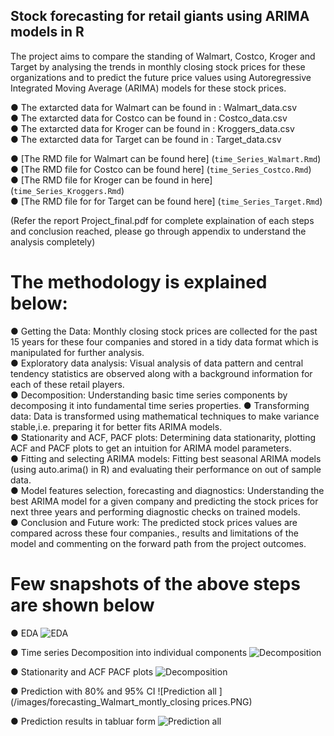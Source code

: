 ## Stock forecasting for retail giants using ARIMA models in R

The project aims to compare the standing of Walmart, Costco, Kroger and Target by analysing the trends in monthly closing stock prices for these
organizations and to predict the future price values using Autoregressive Integrated Moving Average (ARIMA) models for these
stock prices.

● The extarcted data for Walmart can be found in : Walmart_data.csv <br>
● The extarcted data for Costco can be found in : Costco_data.csv <br>
● The extarcted data for Kroger can be found in : Kroggers_data.csv <br>
● The extarcted data for Target can be found in : Target_data.csv <br>

● [The RMD file for Walmart can be found here] (`time_Series_Walmart.Rmd`) <br>
● [The RMD file for Costco can be found here] (`time_Series_Costco.Rmd`) <br>
● [The RMD file for Kroger can be found in here] (`time_Series_Kroggers.Rmd`) <br>
● [The RMD file for for Target can be found here] (`time_Series_Target.Rmd`) <br>


(Refer the report Project_final.pdf for complete explaination of each steps and conclusion reached, please go through appendix to understand the analysis completely)

# The methodology is explained below:
● Getting the Data: Monthly closing stock prices are collected for the past 15 years for these four companies and stored in a
tidy data format which is manipulated for further analysis. <br>
● Exploratory data analysis: Visual analysis of data pattern and central tendency statistics are observed along with a
background information for each of these retail players. <br>
● Decomposition: Understanding basic time series components by decomposing it into fundamental time series properties.
● Transforming data: Data is transformed using mathematical techniques to make variance stable,i.e. preparing it for better
fits ARIMA models.  <br>
● Stationarity and ACF, PACF plots: Determining data stationarity, plotting ACF and PACF plots to get an intuition for ARIMA
model parameters.  <br>
● Fitting and selecting ARIMA models: Fitting best seasonal ARIMA models (using auto.arima() in R) and evaluating their
performance on out of sample data.  <br>
● Model features selection, forecasting and diagnostics: Understanding the best ARIMA model for a given company and
predicting the stock prices for next three years and performing diagnostic checks on trained models.  <br>
● Conclusion and Future work: The predicted stock prices values are compared across these four companies., results and
limitations of the model and commenting on the forward path from the project outcomes.

# Few snapshots of the above steps are shown below

● EDA
![EDA](/images/EDA.PNG)

● Time series Decomposition into individual components
![Decomposition](/images/Walmart_Time_Series_decomposition.png)

● Stationarity and ACF PACF plots
![Decomposition](/images/ACF_and_PACF_plots_for_seasonality.PNG)

● Prediction with 80% and 95% CI 
![Prediction all ](/images/forecasting_Walmart_montly_closing prices.PNG)

● Prediction results in tabluar form
![Prediction all ](/images/Stock-Market-forecasting_prediction_for_all_four.png)

